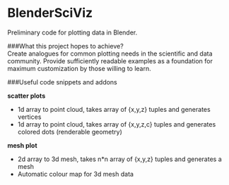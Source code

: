 BlenderSciViz
=============

Preliminary code for plotting data in Blender.

###What this project hopes to achieve?  
Create analogues for common plotting needs in the scientific and data community. Provide sufficiently readable 
examples as a foundation for maximum customization by those willing to learn.

###Useful code snippets and addons

**scatter plots**
- 1d array to point cloud, takes array of {x,y,z} tuples and generates vertices
- 1d array to point cloud, takes array of {x,y,z,c} tuples and generates colored dots (renderable geometry)

**mesh plot**
- 2d array to 3d mesh, takes n*n array of {x,y,z} tuples and generates a mesh
- Automatic colour map for 3d mesh data
